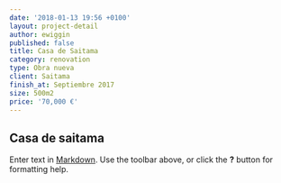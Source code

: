 ```yaml
---
date: '2018-01-13 19:56 +0100'
layout: project-detail
author: ewiggin
published: false
title: Casa de Saitama
category: renovation
type: Obra nueva
client: Saitama
finish_at: Septiembre 2017
size: 500m2
price: '70,000 €'
---
```

## Casa de saitama

Enter text in [Markdown](http://daringfireball.net/projects/markdown/). Use the toolbar above, or click the **?** button for formatting help.

